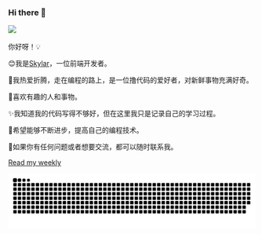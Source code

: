 ### Hi there 👋

<!--
**0522skylar/0522skylar** is a ✨ _special_ ✨ repository because its `README.md` (this file) appears on your GitHub profile.

Here are some ideas to get you started:

- 🔭 I’m currently working on ...
- 🌱 I’m currently learning ...
- 👯 I’m looking to collaborate on ...
- 🤔 I’m looking for help with ...
- 💬 Ask me about ...
- 📫 How to reach me: ...
- 😄 Pronouns: ...
- ⚡ Fun fact: ...
-->

![](https://views.whatilearened.today/views/github/0522skylar/views.svg)

你好呀！💡

😊我是[Skylar](https://github.com/0522skylar)，一位前端开发者。

🌈我热爱折腾，走在编程的路上，是一位撸代码的爱好者，对新鲜事物充满好奇。

💐喜欢有趣的人和事物。

✨我知道我的代码写得不够好，但在这里我只是记录自己的学习过程。

🌽希望能够不断进步，提高自己的编程技术。

👀如果你有任何问题或者想要交流，都可以随时联系我。

[Read my weekly]([https://evertpot.com/](https://skylarweekly.bearblog.dev/))

![light](https://raw.githubusercontent.com/0522skylar/0522skylar/output/github-contribution-grid-snake.svg) 
